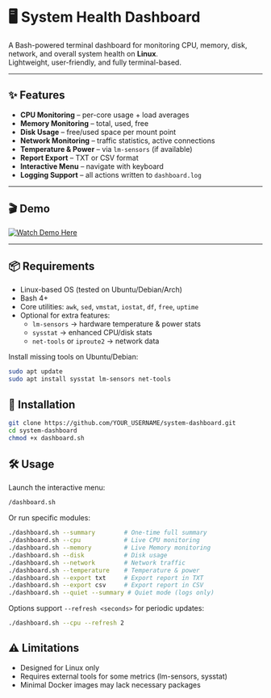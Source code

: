 # 🖥️ System Health Dashboard

A Bash-powered terminal dashboard for monitoring CPU, memory, disk, network, and overall system health on **Linux**.  
Lightweight, user-friendly, and fully terminal-based.

---

## ✨ Features

- **CPU Monitoring** – per-core usage + load averages  
- **Memory Monitoring** – total, used, free  
- **Disk Usage** – free/used space per mount point  
- **Network Monitoring** – traffic statistics, active connections  
- **Temperature & Power** – via `lm-sensors` (if available)  
- **Report Export** – TXT or CSV format  
- **Interactive Menu** – navigate with keyboard  
- **Logging Support** – all actions written to `dashboard.log`  

---

## 🎬 Demo

[![Watch Demo Here](https://img.youtube.com/vi/a_mQYgjBD_c/0.jpg)](https://www.youtube.com/watch?v=a_mQYgjBD_c)

---

## 📦 Requirements

- Linux-based OS (tested on Ubuntu/Debian/Arch)  
- Bash 4+  
- Core utilities: `awk`, `sed`, `vmstat`, `iostat`, `df`, `free`, `uptime`  
- Optional for extra features:
  - `lm-sensors` → hardware temperature & power stats  
  - `sysstat` → enhanced CPU/disk stats  
  - `net-tools` or `iproute2` → network data  

Install missing tools on Ubuntu/Debian:

```bash
sudo apt update
sudo apt install sysstat lm-sensors net-tools
```

## 🚀 Installation

```bash
git clone https://github.com/YOUR_USERNAME/system-dashboard.git
cd system-dashboard
chmod +x dashboard.sh
```

## 🛠 Usage

Launch the interactive menu:

```bash
/dashboard.sh
```

Or run specific modules:

```bash
./dashboard.sh --summary        # One-time full summary
./dashboard.sh --cpu            # Live CPU monitoring
./dashboard.sh --memory         # Live Memory monitoring
./dashboard.sh --disk           # Disk usage
./dashboard.sh --network        # Network traffic
./dashboard.sh --temperature    # Temperature & power
./dashboard.sh --export txt     # Export report in TXT
./dashboard.sh --export csv     # Export report in CSV
./dashboard.sh --quiet --summary # Quiet mode (logs only)
```

Options support `--refresh <seconds>` for periodic updates:

```bash
./dashboard.sh --cpu --refresh 2
```

## ⚠️ Limitations

- Designed for Linux only
- Requires external tools for some metrics (lm-sensors, sysstat)
- Minimal Docker images may lack necessary packages
